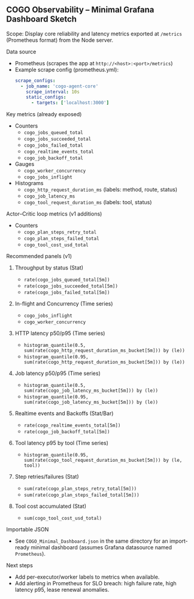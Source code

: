## COGO Observability – Minimal Grafana Dashboard Sketch

Scope: Display core reliability and latency metrics exported at `/metrics` (Prometheus format) from the Node server.

Data source
- Prometheus (scrapes the app at `http://<host>:<port>/metrics`)
- Example scrape config (prometheus.yml):
  ```yaml
  scrape_configs:
    - job_name: 'cogo-agent-core'
      scrape_interval: 10s
      static_configs:
        - targets: ['localhost:3000']
  ```

Key metrics (already exposed)
- Counters
  - `cogo_jobs_queued_total`
  - `cogo_jobs_succeeded_total`
  - `cogo_jobs_failed_total`
  - `cogo_realtime_events_total`
  - `cogo_job_backoff_total`
- Gauges
  - `cogo_worker_concurrency`
  - `cogo_jobs_inflight`
- Histograms
  - `cogo_http_request_duration_ms` (labels: method, route, status)
  - `cogo_job_latency_ms`
  - `cogo_tool_request_duration_ms` (labels: tool, status)
  
Actor–Critic loop metrics (v1 additions)
- Counters
  - `cogo_plan_steps_retry_total`
  - `cogo_plan_steps_failed_total`
  - `cogo_tool_cost_usd_total`

Recommended panels (v1)
1) Throughput by status (Stat)
   - `rate(cogo_jobs_queued_total[5m])`
   - `rate(cogo_jobs_succeeded_total[5m])`
   - `rate(cogo_jobs_failed_total[5m])`

2) In-flight and Concurrency (Time series)
   - `cogo_jobs_inflight`
   - `cogo_worker_concurrency`

3) HTTP latency p50/p95 (Time series)
   - `histogram_quantile(0.5, sum(rate(cogo_http_request_duration_ms_bucket[5m])) by (le))`
   - `histogram_quantile(0.95, sum(rate(cogo_http_request_duration_ms_bucket[5m])) by (le))`

4) Job latency p50/p95 (Time series)
   - `histogram_quantile(0.5, sum(rate(cogo_job_latency_ms_bucket[5m])) by (le))`
   - `histogram_quantile(0.95, sum(rate(cogo_job_latency_ms_bucket[5m])) by (le))`

5) Realtime events and Backoffs (Stat/Bar)
   - `rate(cogo_realtime_events_total[5m])`
   - `rate(cogo_job_backoff_total[5m])`

6) Tool latency p95 by tool (Time series)
   - `histogram_quantile(0.95, sum(rate(cogo_tool_request_duration_ms_bucket[5m])) by (le, tool))`

7) Step retries/failures (Stat)
   - `sum(rate(cogo_plan_steps_retry_total[5m]))`
   - `sum(rate(cogo_plan_steps_failed_total[5m]))`

8) Tool cost accumulated (Stat)
   - `sum(cogo_tool_cost_usd_total)`

Importable JSON
- See `COGO_Minimal_Dashboard.json` in the same directory for an import-ready minimal dashboard (assumes Grafana datasource named `Prometheus`).

Next steps
- Add per-executor/worker labels to metrics when available.
- Add alerting in Prometheus for SLO breach: high failure rate, high latency p95, lease renewal anomalies.

